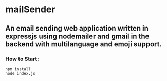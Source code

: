 # mailSender

## An email sending web application written in expressjs using nodemailer and gmail in the backend with multilanguage and emoji support.

### How to Start:
```
npm install
node index.js
```
